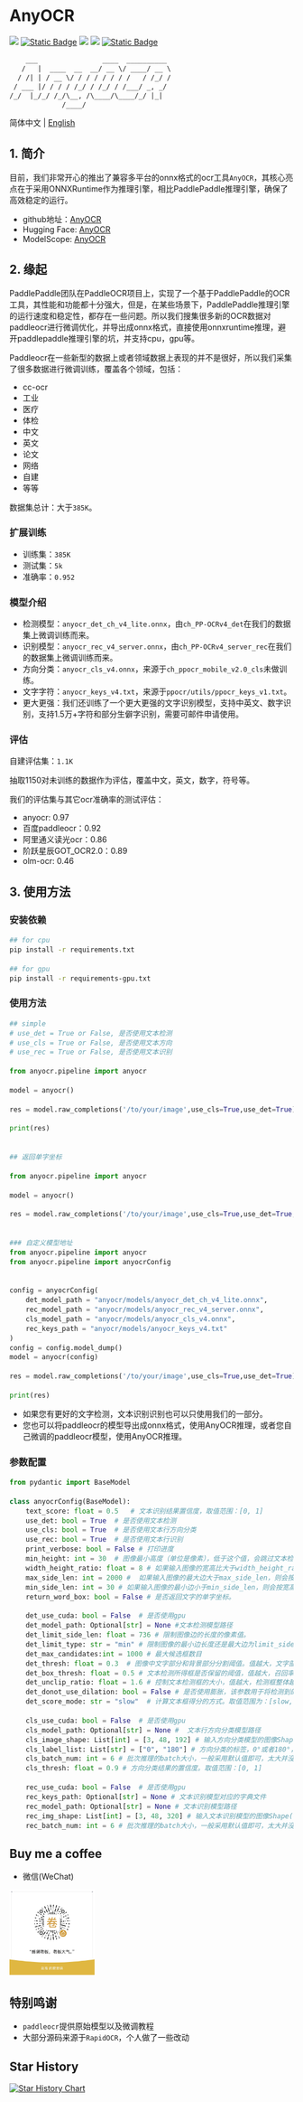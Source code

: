 # AnyOCR

<a href="https://huggingface.co/oriforge/anyocr" target="_blank"><img src="https://img.shields.io/badge/%F0%9F%A4%97-HuggingFace-blue"></a>
<a href="https://www.modelscope.cn/models/oriforge/anyocr" target="_blank"><img alt="Static Badge" src="https://img.shields.io/badge/%E9%AD%94%E6%90%AD-ModelScope-blue"></a>
<a href=""><img src="https://img.shields.io/badge/Python->=3.6-aff.svg"></a>
<a href=""><img src="https://img.shields.io/badge/OS-Linux%2C%20Win%2C%20Mac-pink.svg"></a>
<a href=""><img alt="Static Badge" src="https://img.shields.io/badge/engine-cpu_gpu_onnxruntime-blue"></a>

```
    ___                ____  __________ 
   /   |  ____  __  __/ __ \/ ____/ __ \
  / /| | / __ \/ / / / / / / /   / /_/ /
 / ___ |/ / / / /_/ / /_/ / /___/ _, _/ 
/_/  |_/_/ /_/\__, /\____/\____/_/ |_|  
             /____/                     

```

简体中文 | [English](./README_en.md)


## 1. 简介

目前，我们非常开心的推出了兼容多平台的onnx格式的ocr工具`AnyOCR`，其核心亮点在于采用ONNXRuntime作为推理引擎，相比PaddlePaddle推理引擎，确保了高效稳定的运行。

- github地址：[AnyOCR](https://github.com/oriforge/anyocr)
- Hugging Face: [AnyOCR](https://huggingface.co/oriforge/anyocr)
- ModelScope: [AnyOCR](https://www.modelscope.cn/models/oriforge/anyocr)

## 2. 缘起

PaddlePaddle团队在PaddleOCR项目上，实现了一个基于PaddlePaddle的OCR工具，其性能和功能都十分强大，但是，在某些场景下，PaddlePaddle推理引擎的运行速度和稳定性，都存在一些问题。所以我们搜集很多新的OCR数据对paddleocr进行微调优化，并导出成onnx格式，直接使用onnxruntime推理，避开paddlepaddle推理引擎的坑，并支持cpu，gpu等。

Paddleocr在一些新型的数据上或者领域数据上表现的并不是很好，所以我们采集了很多数据进行微调训练，覆盖各个领域，包括：
- cc-ocr
- 工业
- 医疗
- 体检
- 中文
- 英文
- 论文
- 网络
- 自建
- 等等

数据集总计：大于`385K`。

### 扩展训练

- 训练集：`385K`
- 测试集：`5k`
- 准确率：`0.952`

### 模型介绍

- 检测模型：`anyocr_det_ch_v4_lite.onnx`，由`ch_PP-OCRv4_det`在我们的数据集上微调训练而来。
- 识别模型：`anyocr_rec_v4_server.onnx`，由`ch_PP-OCRv4_server_rec`在我们的数据集上微调训练而来。
- 方向分类：`anyocr_cls_v4.onnx`，来源于`ch_ppocr_mobile_v2.0_cls`未做训练。
- 文字字符：`anyocr_keys_v4.txt`，来源于`ppocr/utils/ppocr_keys_v1.txt`。
- 更大更强：我们还训练了一个更大更强的文字识别模型，支持中英文、数字识别，支持1.5万+字符和部分生僻字识别，需要可邮件申请使用。

### 评估

自建评估集：`1.1K`

抽取1150对未训练的数据作为评估，覆盖中文，英文，数字，符号等。

我们的评估集与其它ocr准确率的测试评估：

 - anyocr: 0.97
 - 百度paddleocr：0.92
 - 阿里通义读光ocr：0.86
 - 阶跃星辰GOT_OCR2.0：0.89
 - olm-ocr: 0.46

## 3. 使用方法

### 安装依赖

```bash
## for cpu
pip install -r requirements.txt

## for gpu
pip install -r requirements-gpu.txt
```

### 使用方法

```python
## simple
# use_det = True or False, 是否使用文本检测
# use_cls = True or False, 是否使用文本方向
# use_rec = True or False, 是否使用文本识别

from anyocr.pipeline import anyocr

model = anyocr()

res = model.raw_completions('/to/your/image',use_cls=True,use_det=True)

print(res)


## 返回单字坐标

from anyocr.pipeline import anyocr

model = anyocr()

res = model.raw_completions('/to/your/image',use_cls=True,use_det=True,return_word_box = True)


### 自定义模型地址
from anyocr.pipeline import anyocr
from anyocr.pipeline import anyocrConfig


config = anyocrConfig(
    det_model_path = "anyocr/models/anyocr_det_ch_v4_lite.onnx",
    rec_model_path = "anyocr/models/anyocr_rec_v4_server.onnx",
    cls_model_path = "anyocr/models/anyocr_cls_v4.onnx",
    rec_keys_path = "anyocr/models/anyocr_keys_v4.txt"   
)
config = config.model_dump()
model = anyocr(config)

res = model.raw_completions('/to/your/image',use_cls=True,use_det=True)

print(res)
```

- 如果您有更好的文字检测，文本识别识别也可以只使用我们的一部分。
- 您也可以将paddleocr的模型导出成onnx格式，使用AnyOCR推理，或者您自己微调的paddleocr模型，使用AnyOCR推理。


### 参数配置

```python
from pydantic import BaseModel

class anyocrConfig(BaseModel):
    text_score: float = 0.5   # 文本识别结果置信度，取值范围：[0, 1]
    use_det: bool = True  # 是否使用文本检测
    use_cls: bool = True  # 是否使用文本行方向分类
    use_rec: bool = True  # 是否使用文本行识别
    print_verbose: bool = False # 打印进度
    min_height: int = 30  # 图像最小高度（单位是像素），低于这个值，会跳过文本检测阶段，直接进行后续识别。
    width_height_ratio: float = 8 # 如果输入图像的宽高比大于width_height_ratio，则会跳过文本检测，直接进行后续识别
    max_side_len: int = 2000 #  如果输入图像的最大边大于max_side_len，则会按宽高比，将最大边缩放到max_side_len
    min_side_len: int = 30 # 如果输入图像的最小边小于min_side_len，则会按宽高比，将最小边缩放到min_side_len
    return_word_box: bool = False # 是否返回文字的单字坐标。
    
    det_use_cuda: bool = False  # 是否使用gpu
    det_model_path: Optional[str] = None #文本检测模型路径
    det_limit_side_len: float = 736 # 限制图像边的长度的像素值。
    det_limit_type: str = "min" # 限制图像的最小边长度还是最大边为limit_side_len，取值范围为：[min, max]
    det_max_candidates:int = 1000 # 最大候选框数目
    det_thresh: float = 0.3  # 图像中文字部分和背景部分分割阈值。值越大，文字部分会越小。取值范围：[0, 1]
    det_box_thresh: float = 0.5 # 文本检测所得框是否保留的阈值，值越大，召回率越低。取值范围：[0, 1]
    det_unclip_ratio: float = 1.6 # 控制文本检测框的大小，值越大，检测框整体越大。取值范围：[1.6, 2.0]
    det_donot_use_dilation: bool = False # 是否使用膨胀，该参数用于将检测到的文本区域做形态学的膨胀处理。
    det_score_mode: str = "slow"  # 计算文本框得分的方式。取值范围为：[slow, fast]
    
    cls_use_cuda: bool = False  # 是否使用gpu
    cls_model_path: Optional[str] = None #  文本行方向分类模型路径
    cls_image_shape: List[int] = [3, 48, 192] # 输入方向分类模型的图像Shape(CHW)
    cls_label_list: List[str] = ["0", "180"] # 方向分类的标签，0°或者180°，该参数不能动。
    cls_batch_num: int = 6 # 批次推理的batch大小，一般采用默认值即可，太大并没有明显提速，效果还可能会差。默认值为6。
    cls_thresh: float = 0.9 # 方向分类结果的置信度。取值范围：[0, 1]
    
    rec_use_cuda: bool = False  # 是否使用gpu
    rec_keys_path: Optional[str] = None # 文本识别模型对应的字典文件
    rec_model_path: Optional[str] = None # 文本识别模型路径
    rec_img_shape: List[int] = [3, 48, 320] # 输入文本识别模型的图像Shape(CHW)
    rec_batch_num: int = 6 # 批次推理的batch大小，一般采用默认值即可，太大并没有明显提速，效果还可能会差。默认值为6。

```

## Buy me a coffee

- 微信(WeChat)

<div align="left">
    <img src="./zanshan.jpg" width="30%" height="30%">
</div>


## 特别鸣谢
- `paddleocr`提供原始模型以及微调教程
- 大部分源码来源于`RapidOCR`，个人做了一些改动

## Star History

[![Star History Chart](https://api.star-history.com/svg?repos=oriforge/anyocr&type=Date)](https://www.star-history.com/#oriforge/anyocr&Date)
